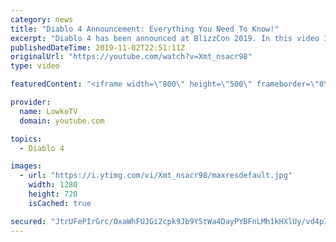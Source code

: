 ```yaml
---
category: news
title: "Diablo 4 Announcement: Everything You Need To Know!"
excerpt: "Diablo 4 has been announced at BlizzCon 2019. In this video I go over everything you need to know about this upcoming Blizzard Entertainment game."
publishedDateTime: 2019-11-02T22:51:11Z
originalUrl: "https://youtube.com/watch?v=Xmt_nsacr98"
type: video

featuredContent: "<iframe width=\"800\" height=\"500\" frameborder=\"0\" src=\"https://www.youtube.com/embed/Xmt_nsacr98\" allow=\"accelerometer; autoplay; encrypted-media; gyroscope; picture-in-picture\" allowfullscreen></iframe>"

provider:
  name: LowkoTV
  domain: youtube.com

topics:
  - Diablo 4

images:
  - url: "https://i.ytimg.com/vi/Xmt_nsacr98/maxresdefault.jpg"
    width: 1280
    height: 720
    isCached: true

secured: "JtrUFePIrGrc/OxaWhFUJGi2cpk9Jb9Y5tWa4DayPYBFnLMh1kHXlUy/vd4pIFCf1YeVYGqT7i/vbxhS+v8voaX1QhyiNii5E91UAXsA2oB3PtHlynmM1cxWK73wixhf5D1K09Un0t/Aao1HBf1WwRGDe0eJL351ftDgfeO1cetwrPC/3PjzYQbuUnJNAbyDDEhTHS2eFOzY1ff+3K7lULV2Qe8scdn4wUCjAnFzwuN+Ma9QjtengHOxzus0IrCYGDsjp4LOCmPDRn5NFEaw85nLFhPh4h03o9uihoFSA1Kkc3zsHjZ02mqMj1p9f8iUDkFGom3kQ1fG5TXAYJzDfIB121C1Kc7SeUAHvaOigZqdicPWgeqUtJI/NAW0+l17L+/2d+gQ0VekDA3e36M2W/bbRnku6Ytekelbl1un5Wj2iZdQljHFGcy8dZZkf2tE;gV+BWPT9jgxf8rSRa373Yw=="
---
```


